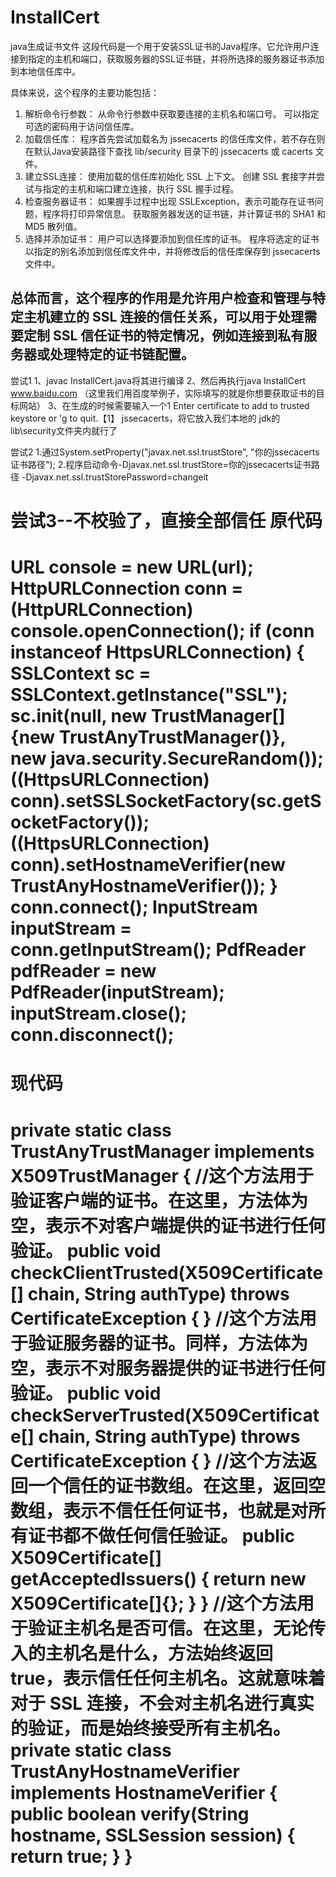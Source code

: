 # InstallCert
java生成证书文件
这段代码是一个用于安装SSL证书的Java程序。它允许用户连接到指定的主机和端口，获取服务器的SSL证书链，并将所选择的服务器证书添加到本地信任库中。

具体来说，这个程序的主要功能包括：

1. 解析命令行参数：
从命令行参数中获取要连接的主机名和端口号。
可以指定可选的密码用于访问信任库。
2. 加载信任库：
程序首先尝试加载名为 jssecacerts 的信任库文件，若不存在则在默认Java安装路径下查找 lib/security 目录下的 jssecacerts 或 cacerts 文件。
3. 建立SSL连接：
使用加载的信任库初始化 SSL 上下文。
创建 SSL 套接字并尝试与指定的主机和端口建立连接，执行 SSL 握手过程。
4. 检查服务器证书：
如果握手过程中出现 SSLException，表示可能存在证书问题，程序将打印异常信息。
获取服务器发送的证书链，并计算证书的 SHA1 和 MD5 散列值。
5. 选择并添加证书：
用户可以选择要添加到信任库的证书。
程序将选定的证书以指定的别名添加到信任库文件中，并将修改后的信任库保存到 jssecacerts 文件中。

总体而言，这个程序的作用是允许用户检查和管理与特定主机建立的 SSL 连接的信任关系，可以用于处理需要定制 SSL 信任证书的特定情况，例如连接到私有服务器或处理特定的证书链配置。
-----------------------------------------------------------------------------------------
尝试1
1、javac InstallCert.java将其进行编译
2、然后再执行java InstallCert www.baidu.com （这里我们用百度举例子，实际填写的就是你想要获取证书的目标网站）
3、在生成的时候需要输入一个1
Enter certificate to add to trusted keystore or 'g to quit.【1】
   jssecacerts，将它放入我们本地的 jdk的lib\security文件夹内就行了

   
尝试2
1.通过System.setProperty("javax.net.ssl.trustStore", "你的jssecacerts证书路径");
2.程序启动命令-Djavax.net.ssl.trustStore=你的jssecacerts证书路径 -Djavax.net.ssl.trustStorePassword=changeit
 
尝试3--不校验了，直接全部信任
原代码
=====================================================
URL console = new URL(url);
HttpURLConnection conn = (HttpURLConnection) console.openConnection();
if (conn instanceof HttpsURLConnection)  {
    SSLContext sc = SSLContext.getInstance("SSL");
    sc.init(null, new TrustManager[]{new TrustAnyTrustManager()}, new java.security.SecureRandom());
    ((HttpsURLConnection) conn).setSSLSocketFactory(sc.getSocketFactory());
    ((HttpsURLConnection) conn).setHostnameVerifier(new TrustAnyHostnameVerifier());
}
conn.connect();
InputStream inputStream = conn.getInputStream();
PdfReader pdfReader = new PdfReader(inputStream);
inputStream.close();
conn.disconnect();
=====================================================
现代码
=====================================================
private static class TrustAnyTrustManager implements X509TrustManager {
    //这个方法用于验证客户端的证书。在这里，方法体为空，表示不对客户端提供的证书进行任何验证。
    public void checkClientTrusted(X509Certificate[] chain, String authType) throws CertificateException {
    }
    //这个方法用于验证服务器的证书。同样，方法体为空，表示不对服务器提供的证书进行任何验证。
    public void checkServerTrusted(X509Certificate[] chain, String authType) throws CertificateException {
    }
    //这个方法返回一个信任的证书数组。在这里，返回空数组，表示不信任任何证书，也就是对所有证书都不做任何信任验证。
    public X509Certificate[] getAcceptedIssuers() {
        return new X509Certificate[]{};
    }
}
//这个方法用于验证主机名是否可信。在这里，无论传入的主机名是什么，方法始终返回 true，表示信任任何主机名。这就意味着对于 SSL 连接，不会对主机名进行真实的验证，而是始终接受所有主机名。
private static class TrustAnyHostnameVerifier implements HostnameVerifier {
    public boolean verify(String hostname, SSLSession session) {
        return true;
    }
}
=====================================================
